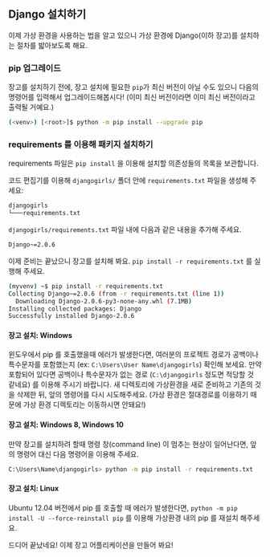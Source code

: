 ## Django 설치하기

이제 가상 환경을 사용하는 법을 알고 있으니 가상 환경에 Django(이하 장고)를 설치하는 절차를
밟아보도록 해요.

### pip 업그레이드

장고를 설치하기 전에, 장고 설치에 필요한 `pip`가 최신 버전이 아닐 수도 있으니 다음의
명령어를 입력해서 업그레이드해봅시다! (이미 최신 버전이라면 이미 최신 버전이라고 출력될
거예요.)

``` bash
(<venv>) [<root>]$ python -m pip install --upgrade pip
```

### requirements 를 이용해 패키지 설치하기

requirements 파일은 `pip install` 을 이용해 설치할 의존성들의 목록을 보관합니다.

코드 편집기를 이용해 `djangogirls/` 폴더 안에 `requirements.txt` 파일을 생성해 주세요:

``` txt
djangogirls
└───requirements.txt
```

`djangogirls/requirements.txt` 파일 내에 다음과 같은 내용을 추가해 주세요.

``` txt
Django~=2.0.6
```

이제 준비는 끝났으니 장고를 설치해 봐요. `pip install -r requirements.txt` 를 실행해 주세요.

``` bash
(myvenv) ~$ pip install -r requirements.txt
Collecting Django~=2.0.6 (from -r requirements.txt (line 1))
  Downloading Django-2.0.6-py3-none-any.whl (7.1MB)
Installing collected packages: Django
Successfully installed Django-2.0.6
```

#### 장고 설치: Windows

윈도우에서 pip 를 호출했을때 에러가 발생한다면, 여러분의 프로젝트 경로가 공백이나 특수문자를
포함했는지 (ex: `C:\Users\User Name\djangogirls`) 확인해 보세요. 만약 포함되어 있다면
공백이나 특수문자가 없는 경로 (`C:\djangogirls` 정도면 적당할 것 같네요) 를 이용해 주시기
바랍니다. 새 디렉토리에 가상환경을 새로 준비하고 기존의 것을 삭제한 뒤, 앞의 명령어를 다시
시도해주세요. (가상 환경은 절대경로를 이용하기 때문에 가상 환경 디렉토리는 이동하시면
안돼요!)

#### 장고 설치: Windows 8, Windows 10

만약 장고를 설치하려 할때 명령 창(command line) 이 멈추는 현상이 일어난다면,
앞의 명령어 대신 다음 명령어을 이용해 주세요.

```bash
C:\Users\Name\djangogirls> python -m pip install -r requirements.txt
```

#### 장고 설치: Linux

Ubuntu 12.04 버전에서 pip 를 호출할 때 에러가 발생한다면,
`python -m pip install -U --force-reinstall pip` 를 이용해 가상환경 내의 pip 를
재설치 해주세요.

드디어 끝났네요! 이제 장고 어플리케이션을 만들어 봐요!
